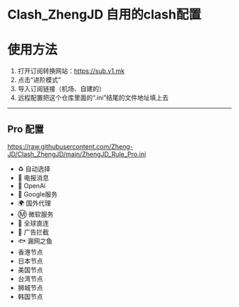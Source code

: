 # Clash_ZhengJD 自用的clash配置

# 使用方法
1. 打开订阅转换网站：https://sub.v1.mk
2. 点击“进阶模式”
3. 导入订阅链接（机场、自建的）
4. 远程配置把这个仓库里面的“.ini”结尾的文件地址填上去
---


## Pro 配置
https://raw.githubusercontent.com/Zheng-JD/Clash_ZhengJD/main/ZhengJD_Rule_Pro.ini  
- ♻️ 自动选择
- 📲 电报消息
- 🤖 OpenAi
- 📢 Google服务
- 🌍 国外代理
- Ⓜ️ 微软服务
- 🎯 全球直连
- 🛑 广告拦截
- 🐟 漏网之鱼
- 香港节点
- 日本节点
- 美国节点
- 台湾节点
- 狮城节点
- 韩国节点

